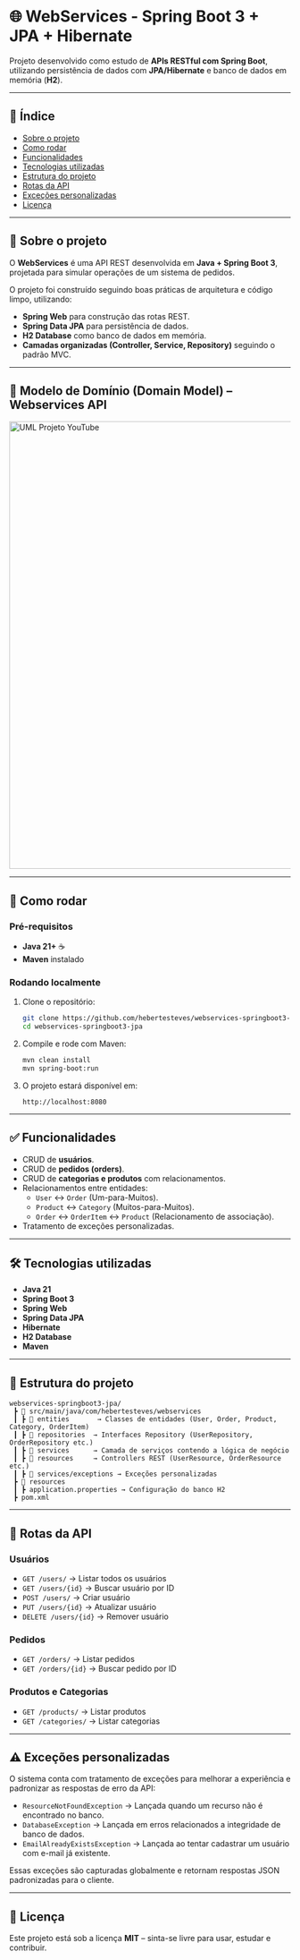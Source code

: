 # 🌐 WebServices - Spring Boot 3 + JPA + Hibernate  

Projeto desenvolvido como estudo de **APIs RESTful com Spring Boot**, utilizando persistência de dados com **JPA/Hibernate** e banco de dados em memória (**H2**).  

---

## 📌 Índice  
- [Sobre o projeto](#sobre-o-projeto-)  
- [Como rodar](#como-rodar-)  
- [Funcionalidades](#funcionalidades-)  
- [Tecnologias utilizadas](#tecnologias-utilizadas-)  
- [Estrutura do projeto](#estrutura-do-projeto-)  
- [Rotas da API](#rotas-da-api-)  
- [Exceções personalizadas](#exceções-personalizadas-)  
- [Licença](#licença-)  

---

## 🔗 Sobre o projeto  

O **WebServices** é uma API REST desenvolvida em **Java + Spring Boot 3**, projetada para simular operações de um sistema de pedidos.  

O projeto foi construído seguindo boas práticas de arquitetura e código limpo, utilizando:  

- **Spring Web** para construção das rotas REST.  
- **Spring Data JPA** para persistência de dados.  
- **H2 Database** como banco de dados em memória.  
- **Camadas organizadas (Controller, Service, Repository)** seguindo o padrão MVC.

---

## 📘 Modelo de Domínio (Domain Model) – Webservices API 

<img src="https://imgur.com/nRgDt8t.png" alt="UML Projeto YouTube" width="800"/>

---

## 🔧 Como rodar  

### Pré-requisitos  
- **Java 21+** ☕  
- **Maven** instalado  

### Rodando localmente  

1. Clone o repositório:  
   ```bash
   git clone https://github.com/hebertesteves/webservices-springboot3-jpa.git
   cd webservices-springboot3-jpa
   ```

2. Compile e rode com Maven:  
   ```bash
   mvn clean install
   mvn spring-boot:run
   ```

3. O projeto estará disponível em:  
   ```
   http://localhost:8080
   ```

---

## ✅ Funcionalidades  

- CRUD de **usuários**.  
- CRUD de **pedidos (orders)**.  
- CRUD de **categorias e produtos** com relacionamentos.  
- Relacionamentos entre entidades:  
  - `User` ↔ `Order` (Um-para-Muitos).  
  - `Product` ↔ `Category` (Muitos-para-Muitos).  
  - `Order` ↔ `OrderItem` ↔ `Product` (Relacionamento de associação).  
- Tratamento de exceções personalizadas.  

---

## 🛠️ Tecnologias utilizadas  

- **Java 21**  
- **Spring Boot 3**  
- **Spring Web**  
- **Spring Data JPA**  
- **Hibernate**  
- **H2 Database**  
- **Maven**  

---

## 📂 Estrutura do projeto  

```
webservices-springboot3-jpa/
 ┣ 📂 src/main/java/com/hebertesteves/webservices
 ┃ ┣ 📂 entities       → Classes de entidades (User, Order, Product, Category, OrderItem)  
 ┃ ┣ 📂 repositories  → Interfaces Repository (UserRepository, OrderRepository etc.)  
 ┃ ┣ 📂 services      → Camada de serviços contendo a lógica de negócio  
 ┃ ┣ 📂 resources     → Controllers REST (UserResource, OrderResource etc.)  
 ┃ ┣ 📂 services/exceptions → Exceções personalizadas  
 ┣ 📂 resources
 ┃ ┣ application.properties → Configuração do banco H2  
 ┣ pom.xml
```

---

## 🔀 Rotas da API  

### Usuários  
- `GET /users/` → Listar todos os usuários  
- `GET /users/{id}` → Buscar usuário por ID  
- `POST /users/` → Criar usuário  
- `PUT /users/{id}` → Atualizar usuário  
- `DELETE /users/{id}` → Remover usuário  

### Pedidos  
- `GET /orders/` → Listar pedidos  
- `GET /orders/{id}` → Buscar pedido por ID  

### Produtos e Categorias  
- `GET /products/` → Listar produtos  
- `GET /categories/` → Listar categorias  

---

## ⚠️ Exceções personalizadas  

O sistema conta com tratamento de exceções para melhorar a experiência e padronizar as respostas de erro da API:  

- `ResourceNotFoundException` → Lançada quando um recurso não é encontrado no banco.  
- `DatabaseException` → Lançada em erros relacionados a integridade de banco de dados.  
- `EmailAlreadyExistsException` → Lançada ao tentar cadastrar um usuário com e-mail já existente.  

Essas exceções são capturadas globalmente e retornam respostas JSON padronizadas para o cliente.  

---

## 📜 Licença  

Este projeto está sob a licença **MIT** – sinta-se livre para usar, estudar e contribuir.  

